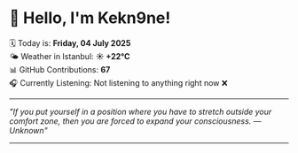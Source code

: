 # 👋 Hello, I'm Kekn9ne!

🗓️ Today is: **Friday, 04 July 2025**  
🌤️ Weather in Istanbul: **☀️   +22°C**  
📊 GitHub Contributions: **67**  
🎧 Currently Listening: Not listening to anything right now ❌

---

_"If you put yourself in a position where you have to stretch outside your comfort zone, then you are forced to expand your consciousness. — *Unknown*"_

---
